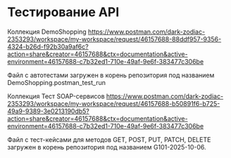 # Тестирование API

Коллекция DemoShopping 
https://www.postman.com/dark-zodiac-2353293/workspace/my-workspace/request/46157688-88ddf957-9356-4324-b26d-f92b30a9af6c?action=share&creator=46157688&ctx=documentation&active-environment=46157688-c7b32ed1-710e-49af-9e6f-383477c306be

Файл с автотестами загружен в корень репозитория под названием DemoShopping.postman_test_run

Коллекция Тест SOAP-сервисов
https://www.postman.com/dark-zodiac-2353293/workspace/my-workspace/request/46157688-b50891f6-b725-49a9-9389-3e0213190db5?action=share&creator=46157688&ctx=documentation&active-environment=46157688-c7b32ed1-710e-49af-9e6f-383477c306be

Файл с тест-кейсами для методов GET, POST, PUT, PATCH, DELETE загружен в корень репозитория под названием G101-2025-10-06.
